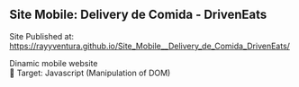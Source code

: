 ## Site Mobile: Delivery de Comida - DrivenEats

Site Published at: https://rayyventura.github.io/Site_Mobile__Delivery_de_Comida_DrivenEats/

Dinamic mobile website </br>
🎯 Target: Javascript (Manipulation of DOM)
